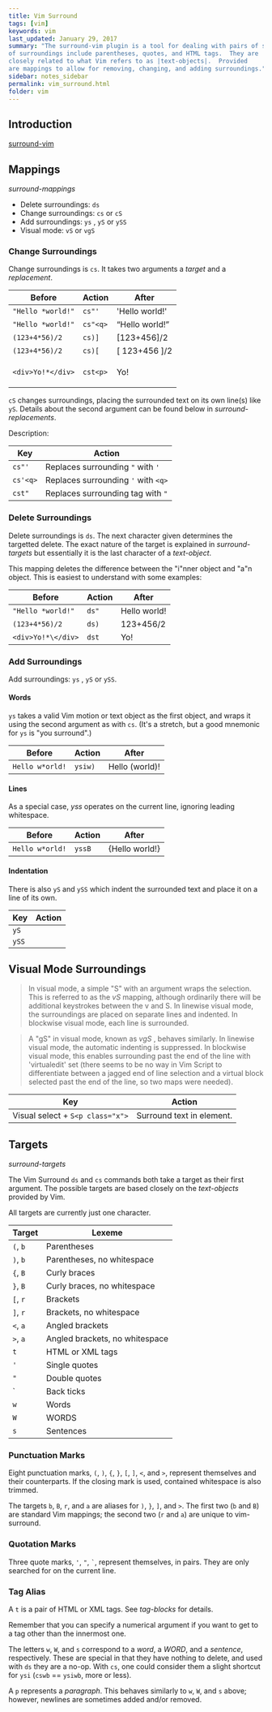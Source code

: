 ```yaml
---
title: Vim Surround 
tags: [vim]
keywords: vim 
last_updated: January 29, 2017
summary: "The surround-vim plugin is a tool for dealing with pairs of surroundings. Examples
of surroundings include parentheses, quotes, and HTML tags.  They are
closely related to what Vim refers to as |text-objects|.  Provided
are mappings to allow for removing, changing, and adding surroundings."
sidebar: notes_sidebar
permalink: vim_surround.html
folder: vim 
---
```

## Introduction

[surround-vim](https://github.com/tpope/vim-surround)

## Mappings 

*surround-mappings*


* Delete surroundings: `ds`
* Change surroundings: `cs` or `cS`
* Add surroundings: `ys` , `yS` or `ySS`
* Visual mode: `vS` or `vgS`

### Change Surroundings
Change surroundings is `cs`.  It takes two arguments a _target_ and a _replacement_.


Before | Action | After
--- | ------| ------
`"Hello *world!"` | `cs"'` | 'Hello world!'
`"Hello *world!"` | `cs"<q>` |  <q>Hello world!</q>
`(123+4*56)/2` | `cs)]`   |       [123+456]/2
`(123+4*56)/2`  | `cs)[`  |        [ 123+456 ]/2
`<div>Yo!*</div>`  | `cst<p>`  |      <p>Yo!</p>

`cS` changes surroundings, placing the surrounded text on its own line(s) like `yS`.  Details about the second argument can be found below in _surround-replacements_.  

Description:

Key | Action
--- | ------
`cs"'` | Replaces surrounding `"` with `'`
`cs'<q>` | Replaces surrounding `'` with `<q>`
`cst"` | Replaces surrounding tag with `"`


### Delete Surroundings
Delete surroundings is `ds`.  The next character given determines the targetted delete.  The exact nature of the target is explained in _surround-targets_ but essentially it is the last character of a _text-object_.

This mapping deletes the difference between the "i"nner object and "a"n object.  This is easiest to understand with some examples:

Before | Action | After
--- | ------| ------
`"Hello *world!"`  |    `ds"`  |   Hello world!
`(123+4*56)/2` |   `ds)`  |        123+456/2
`<div>Yo!*\</div>`  |  `dst`   |       Yo!

### Add Surroundings

Add surroundings: `ys` , `yS` or `ySS`.

#### Words
`ys` takes a valid Vim motion or text object as the first object, and wraps it using the second argument as with `cs`.  (It's a stretch, but a good mnemonic for `ys` is "you surround".)

Before | Action | After
--- | ------| ------
`Hello w*orld!`  |           `ysiw)`   |    Hello (world)!

#### Lines
As a special case, *yss* operates on the current line, ignoring leading
whitespace.

Before | Action | After
--- | ------| ------
`Hello w*orld!`   |      `yssB`      |      {Hello world!}


#### Indentation

There is also `yS` and `ySS` which indent the surrounded text and place it on a line of its own.

Key | Action
--- | ------
`yS` | 
`ySS` | 


## Visual Mode Surroundings
>In visual mode, a simple "S" with an argument wraps the selection.  This is
referred to as the *vS* mapping, although ordinarily there will be
additional keystrokes between the v and S.  In linewise visual mode, the
surroundings are placed on separate lines and indented.  In blockwise visual
mode, each line is surrounded.

>A "gS" in visual mode, known as *vgS* , behaves similarly.  In linewise visual
mode, the automatic indenting is suppressed.  In blockwise visual mode, this
enables surrounding past the end of the line with 'virtualedit' set (there
seems to be no way in Vim Script to differentiate between a jagged end of line
selection and a virtual block selected past the end of the line, so two maps
were needed).

Key | Action
--- | ------
Visual select + `S<p class="x">` | Surround text in element.

## Targets

*surround-targets* 

The  Vim Surround `ds` and `cs` commands both take a target as their first argument.  The possible targets are based closely on the _text-objects_ provided by Vim.

All targets are currently just one character.

Target | Lexeme 
--- | ------
`(`, `b` | Parentheses
`)`, `b` | Parentheses, no whitespace
`{`, `B` | Curly braces 
`}`, `B` | Curly braces, no whitespace
`[`, `r` | Brackets 
`]`, `r`  | Brackets, no whitespace 
`<`, `a`  | Angled brackets 
`>`, `a` | Angled brackets, no whitespace 
`t` | HTML or XML tags 
`'` | Single quotes
`"` | Double quotes
` | Back ticks 
`w` | Words 
`W` | WORDS 
`s` | Sentences 

### Punctuation Marks
Eight punctuation marks, `(`, `)`, `{`, `}`, `[`, `]`, `<`, and `>`, represent themselves and their counterparts. If the closing mark is used, contained whitespace is also trimmed.  

The targets `b`, `B`, `r`, and `a` are aliases for `)`, `}`, `]`, and `>`. The first two (`b` and `B`) are standard Vim mappings; the second two (`r` and `a`) are unique to vim-surround.

### Quotation Marks
Three quote marks, `'`, `"`, `` ` ``, represent themselves, in pairs.  They are only searched for on the current line.

### Tag Alias
A `t` is a pair of HTML or XML tags.  See _tag-blocks_ for details.

Remember that you can specify a numerical argument if you want to get to a tag other than the innermost one.

The letters `w`, `W`, and `s` correspond to a _word_, a _WORD_, and a _sentence_, respectively.  These are special in that they have nothing to delete, and used with `ds` they are a no-op.  With `cs`, one could consider them a slight shortcut for `ysi` (`cswb` == `ysiwb`, more or less).

A `p` represents a _paragraph_.  This behaves similarly to `w`, `W`, and `s` above; however, newlines are sometimes added and/or removed.


